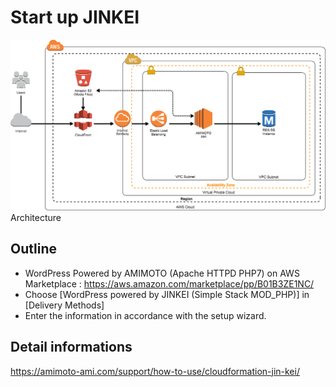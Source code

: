 # Start up JINKEI
![](./img/stack.png)
Architecture

## Outline

- WordPress Powered by AMIMOTO (Apache HTTPD PHP7) on AWS Marketplace : https://aws.amazon.com/marketplace/pp/B01B3ZE1NC/
- Choose [WordPress powered by JINKEI (Simple Stack MOD_PHP)] in [Delivery Methods]
- Enter the information in accordance with the setup wizard.

## Detail informations
https://amimoto-ami.com/support/how-to-use/cloudformation-jin-kei/
